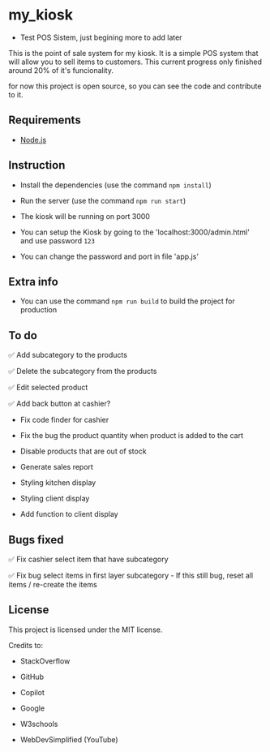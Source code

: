 

# my_kiosk

  

- Test POS Sistem, just begining more to add later

  

This is the point of sale system for my kiosk. It is a simple POS system that will allow you to sell items to customers. This current progress only finished around 20% of it's funcionality.

for now this project is open source, so you can see the code and contribute to it.

  

## Requirements

* [Node.js](https://nodejs.org/)

  

## Instruction

* Install the dependencies (use the command `npm install`)

* Run the server (use the command `npm run start`)

* The kiosk will be running on port 3000

* You can setup the Kiosk by going to the 'localhost:3000/admin.html' and use password `123`

* You can change the password and port in file 'app.js'

  

## Extra info

* You can use the command `npm run build` to build the project for production

  

## To do

✅ Add subcategory to the products

✅ Delete the subcategory from the products

✅ Edit selected product

✅ Add back button at cashier?

* Fix code finder for cashier

* Fix the bug the product quantity when product is added to the cart

* Disable products that are out of stock

* Generate sales report

* Styling kitchen display

* Styling client display

* Add function to client display

## Bugs fixed

✅ Fix cashier select item that have subcategory

✅ Fix bug select items in first layer subcategory
    - If this still bug, reset all items / re-create the items

  

## License

This project is licensed under the MIT license.

  
  

Credits to:

* StackOverflow

* GitHub

* Copilot

* Google

* W3schools

* WebDevSimplified (YouTube)